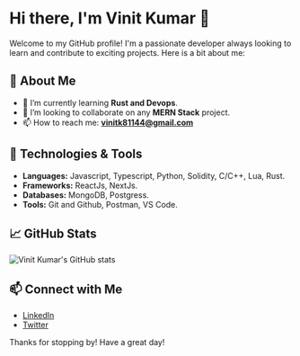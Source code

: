 # Hi there, I'm Vinit Kumar 👋

Welcome to my GitHub profile! I'm a passionate developer always looking to learn and contribute to exciting projects. Here is a bit about me:

## 🚀 About Me
- 🌱 I’m currently learning **Rust and Devops**.
- 👯 I’m looking to collaborate on any **MERN Stack** project.
- 📫 How to reach me: **vinitk81144@gmail.com**

## 🔧 Technologies & Tools
- **Languages:** Javascript, Typescript, Python, Solidity, C/C++, Lua, Rust.
- **Frameworks:** ReactJs, NextJs.
- **Databases:** MongoDB, Postgress.
- **Tools:** Git and Github, Postman, VS Code.

## 📈 GitHub Stats
![Vinit Kumar's GitHub stats](https://github-readme-stats.vercel.app/api?username=VinitKumar01&show_icons=true&theme=radical)

## 📫 Connect with Me
- [LinkedIn](https://linkedin.com/in/vinit-kumar-3b4356326)
- [Twitter](https://x.com/VinitKumar_01)

Thanks for stopping by! Have a great day!
